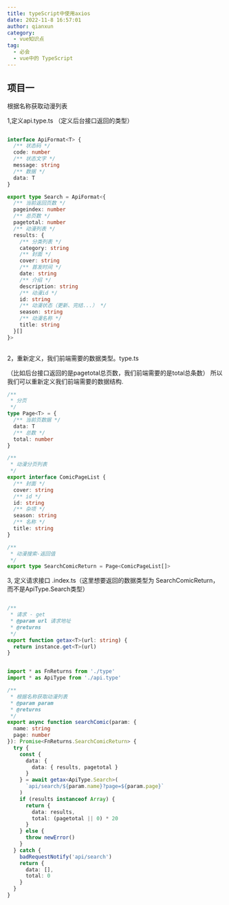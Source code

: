 ```yaml
---
title: typeScript中使用axios
date: 2022-11-8 16:57:01
author: qianxun
category: 
  - vue知识点
tag: 
  - 必会
  - vue中的 TypeScript
---
```


## 项目一

根据名称获取动漫列表

1,定义api.type.ts （定义后台接口返回的类型）

```typescript

interface ApiFormat<T> {
  /** 状态码 */
  code: number
  /** 状态文字 */
  message: string
  /** 数据 */
  data: T
}

export type Search = ApiFormat<{
  /** 当前返回页数 */
  pageindex: number
  /** 总页数 */
  pagetotal: number
  /** 动漫列表 */
  results: {
    /** 分类列表 */
    category: string
    /** 封面 */
    cover: string
    /** 首发时间 */
    date: string
    /** 介绍 */
    description: string
    /** 动漫id */
    id: string
    /** 动漫状态（更新、完结...） */
    season: string
    /** 动漫名称 */
    title: string
  }[]
}>
    
```

2，重新定义，我们前端需要的数据类型。type.ts

（比如后台接口返回的是pagetotal总页数，我们前端需要的是total总条数） 所以我们可以重新定义我们前端需要的数据结构.

```typescript
/**
 * 分页
 */
type Page<T> = {
  /** 当前页数据 */
  data: T
  /** 总数 */
  total: number
}

/**
 * 动漫分页列表
 */
export interface ComicPageList {
  /** 封面 */
  cover: string
  /** id */
  id: string
  /** 杂项 */
  season: string
  /** 名称 */
  title: string
}

/**
 * 动漫搜索-返回值
 */
export type SearchComicReturn = Page<ComicPageList[]>


```

3, 定义请求接口 .index.ts（这里想要返回的数据类型为 SearchComicReturn，而不是ApiType.Search类型）

```typescript

/**
 * 请求 - get
 * @param url 请求地址
 * @returns
 */
export function getax<T>(url: string) {
  return instance.get<T>(url)
}
```

```typescript

import * as FnReturns from './type'
import * as ApiType from './api.type'

/**
 * 根据名称获取动漫列表
 * @param param
 * @returns
 */
export async function searchComic(param: {
  name: string
  page: number
}): Promise<FnReturns.SearchComicReturn> {
  try {
    const {
      data: {
        data: { results, pagetotal }
      }
    } = await getax<ApiType.Search>(
      `api/search/${param.name}?page=${param.page}`
    )
    if (results instanceof Array) {
      return {
        data: results,
        total: (pagetotal || 0) * 20
      }
    } else {
      throw newError()
    }
  } catch {
    badRequestNotify('api/search')
    return {
      data: [],
      total: 0
    }
  }
}

```